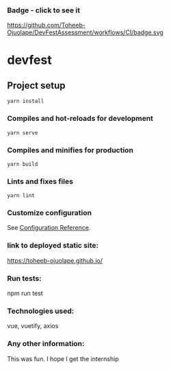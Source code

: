 ### Badge - click to see it

https://github.com/Toheeb-Ojuolape/DevFestAssessment/workflows/CI/badge.svg

# devfest

## Project setup
```
yarn install
```

### Compiles and hot-reloads for development
```
yarn serve
```

### Compiles and minifies for production
```
yarn build
```

### Lints and fixes files
```
yarn lint
```

### Customize configuration
See [Configuration Reference](https://cli.vuejs.org/config/).



### link to deployed static site: 
 https://toheeb-ojuolape.github.io/

### Run tests: 
  npm run test

### Technologies used: 
  vue, vuetify, axios

### Any other information: 
  This was fun. I hope I get the internship

